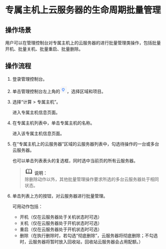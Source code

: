 # 专属主机上云服务器的生命周期批量管理<a name="deh_01_0025"></a>

## 操作场景<a name="section3231056202810"></a>

用户可以在管理控制台对专属主机上的云服务器的进行批量管理类操作，包括批量开机、批量关机、批量重启、批量删除。

## 操作流程<a name="section1241956132810"></a>

1.  登录管理控制台。
2.  单击管理控制台左上角的![](figures/9.png)，选择区域和项目。
3.  选择“计算 \> 专属主机”。

    进入专属主机信息页面。

4.  在专属主机列表中，单击专属主机的名称。

    进入该专属主机信息页面。

5.  在“专属主机上的云服务器”区域的云服务器列表中，勾选待操作的一台或多台云服务器。

    也可以单击列表表头的复选框，同时选中当前页的所有云服务器。

    >![](public_sys-resources/icon-note.gif) **说明：**   
    >除删除动作以外，其他批量管理操作要求所选的多台云服务器处于相同状态。  

6.  单击列表上方的按钮，对云服务器进行批量管理。

    可用动作包括：

    -   开机（仅在云服务器处于关机状态时可选）
    -   关机（仅在云服务器处于开机状态时可选）
    -   重启（仅在云服务器处于开机状态时可选）
    -   删除（在执行删除时，若勾选“彻底删除”，云服务器将彻底删除；不勾选时，云服务器将暂时放入回收站，回收站云服务器会占用配额。）


